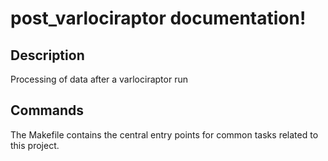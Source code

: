 # post_varlociraptor documentation!

## Description

Processing of data after a varlociraptor run

## Commands

The Makefile contains the central entry points for common tasks related to this project.

